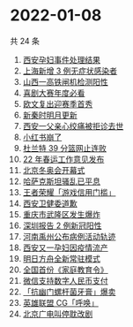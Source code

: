 # 2022-01-08

共 24 条

<!-- BEGIN ZHIHUSEARCH -->
<!-- 最后更新时间 Sat Jan 08 2022 06:09:10 GMT+0800 (China Standard Time) -->
1. [西安孕妇事件处理结果](https://www.zhihu.com/search?q=西安孕妇)
1. [上海新增 3 例无症状感染者](https://www.zhihu.com/search?q=上海疫情)
1. [山西一高铁闸机检测阳性](https://www.zhihu.com/search?q=山西高铁)
1. [喜剧大赛年度必看](https://www.zhihu.com/search?q=一年一度喜剧大赛)
1. [欧文复出迎赛季首秀](https://www.zhihu.com/search?q=欧文复出)
1. [新秦时明月更新](https://www.zhihu.com/search?q=新秦时明月)
1. [西安一父亲心绞痛被拒诊去世](https://www.zhihu.com/search?q=西安父亲)
1. [小红书崩了](https://www.zhihu.com/search?q=小红书崩了)
1. [杜兰特 39 分篮网止连败](https://www.zhihu.com/search?q=篮网)
1. [22 年春运工作意见发布](https://www.zhihu.com/search?q=春运工作意见)
1. [北京冬奥会开幕式](https://www.zhihu.com/search?q=冬奥会)
1. [哈萨克斯坦骚乱已平息](https://www.zhihu.com/search?q=哈萨克斯坦)
1. [王者荣耀「游戏信用门槛」](https://www.zhihu.com/search?q=王者荣耀)
1. [西安卫健委道歉](https://www.zhihu.com/search?q=西安卫健委)
1. [重庆市武隆区发生爆炸](https://www.zhihu.com/search?q=重庆爆炸)
1. [深圳报告 2 例新冠阳性](https://www.zhihu.com/search?q=深圳疫情)
1. [河南禹州公布病例活动轨迹](https://www.zhihu.com/search?q=河南疫情)
1. [西安又一孕妇因疫情流产](https://www.zhihu.com/search?q=西安孕妇流产)
1. [明日方舟全新常驻模式](https://www.zhihu.com/search?q=明日方舟)
1. [全国首份《家庭教育令》](https://www.zhihu.com/search?q=家庭教育令)
1. [微信支持数字人民币支付](https://www.zhihu.com/search?q=数字人民币)
1. [「抗幽门螺杆菌牙膏」爆卖](https://www.zhihu.com/search?q=抗幽门螺杆菌牙膏)
1. [英雄联盟 CG「呼唤」](https://www.zhihu.com/search?q=英雄联盟cg)
1. [北京广电叫停耽改剧](https://www.zhihu.com/search?q=耽改剧)
<!-- END ZHIHUSEARCH -->

